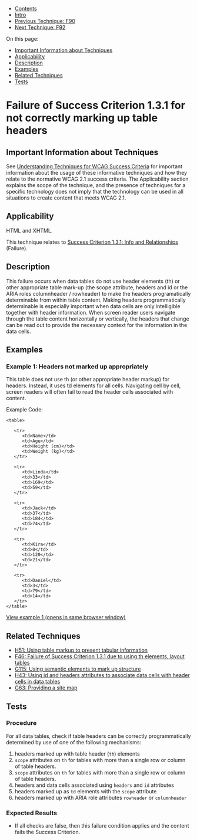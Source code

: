 -   [Contents](https://www.w3.org/WAI/WCAG21/Techniques/#techniques "Table of Contents")
-   [Intro](https://www.w3.org/WAI/WCAG21/Techniques/#introduction "Introduction to Techniques")
-   [Previous Technique: F90](F90)
-   [Next Technique: F92](F92)

On this page:

-   [Important Information about Techniques](#important-information)
-   [Applicability](#applicability)
-   [Description](#description)
-   [Examples](#examples)
-   [Related Techniques](#related)
-   [Tests](#tests)

Failure of Success Criterion 1.3.1 for not correctly marking up table headers
=============================================================================

Important Information about Techniques
--------------------------------------

See [Understanding Techniques for WCAG Success Criteria](https://www.w3.org/WAI/WCAG21/Understanding/understanding-techniques) for important information about the usage of these informative techniques and how they relate to the normative WCAG 2.1 success criteria. The Applicability section explains the scope of the technique, and the presence of techniques for a specific technology does not imply that the technology can be used in all situations to create content that meets WCAG 2.1.

Applicability
-------------

HTML and XHTML.

This technique relates to [Success Criterion 1.3.1: Info and Relationships](https://www.w3.org/WAI/WCAG21/Understanding/info-and-relationships) (Failure).

Description
-----------

This failure occurs when data tables do not use header elements (th) or other appropriate table mark-up (the scope attribute, headers and id or the ARIA roles columnheader / rowheader) to make the headers programatically determinable from within table content. Making headers programmatically determinable is especially important when data cells are only intelligible together with header information. When screen reader users navigate through the table content horizontally or vertically, the headers that change can be read out to provide the necessary context for the information in the data cells.

Examples
--------

### Example 1: Headers not marked up appropriately

This table does not use th (or other appropriate header markup) for headers. Instead, it uses td elements for all cells. Navigating cell by cell, screen readers will often fail to read the header cells associated with content.

Example Code:

    <table>
       
       <tr>
          <td>Name</td>
          <td>Age</td>
          <td>Height (cm)</td>
          <td>Weight (kg)</td>
       </tr>   
       
       <tr>
          <td>Linda</td>
          <td>33</td>
          <td>169</td>
          <td>59</td>
       </tr>   
       
       <tr>
          <td>Jack</td>
          <td>37</td>
          <td>184</td>
          <td>74</td>
       </tr>    
       
       <tr>
          <td>Kira</td>
          <td>8</td>
          <td>120</td>
          <td>21</td>
       </tr>   
       
       <tr>
          <td>Daniel</td>
          <td>3</td>
          <td>79</td>
          <td>14</td>
       </tr>  
    </table>
                                

[View example 1 (opens in same browser window)](../../working-examples/failure-td-not-th/)

Related Techniques
------------------

-   [H51: Using table markup to present tabular information](https://www.w3.org/WAI/WCAG21/Techniques/html/H51)
-   [F46: Failure of Success Criterion 1.3.1 due to using th elements, layout tables](https://www.w3.org/WAI/WCAG21/Techniques/failures/F46)
-   [G115: Using semantic elements to mark up structure](https://www.w3.org/WAI/WCAG21/Techniques/general/G115)
-   [H43: Using id and headers attributes to associate data cells with header cells in data tables](https://www.w3.org/WAI/WCAG21/Techniques/html/H43)
-   [G63: Providing a site map](https://www.w3.org/WAI/WCAG21/Techniques/general/G63)

Tests
-----

### Procedure

For all data tables, check if table headers can be correctly programmatically determined by use of one of the following mechanisms:

1.  headers marked up with table header (`th`) elements
2.  `scope` attributes on `th` for tables with more than a single row or column of table headers.
3.  `scope` attributes on `th` for tables with more than a single row or column of table headers.
4.  headers and data cells associated using `headers` and `id` attributes
5.  headers marked up as `td` elements with the `scope` attribute
6.  headers marked up with ARIA role attributes `rowheader` or `columnheader`

### Expected Results

-   If all checks are false, then this failure condition applies and the content fails the Success Criterion.
